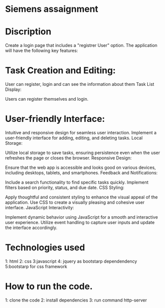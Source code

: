 # Siemens assaignment
# Discription
Create a login page that includes a "registrer User" option. The application will have the following key features:

# Task Creation and Editing:

User can register, login and can see the information about them 
Task List Display:

Users can register themselves and login.

# User-friendly Interface:

Intuitive and responsive design for seamless user interaction.
Implement a user-friendly interface for adding, editing, and deleting tasks.
Local Storage:

Utilize local storage to save tasks, ensuring persistence even when the user refreshes the page or closes the browser.
Responsive Design:

Ensure that the web app is accessible and looks good on various devices, including desktops, tablets, and smartphones.
Feedback and Notifications:

Include a search functionality to find specific tasks quickly.
Implement filters based on priority, status, and due date.
CSS Styling:

Apply thoughtful and consistent styling to enhance the visual appeal of the application.
Use CSS to create a visually pleasing and cohesive user interface.
JavaScript Interactivity:

Implement dynamic behavior using JavaScript for a smooth and interactive user experience.
Utilize event handling to capture user inputs and update the interface accordingly.
# Technologies used
1: html
2: css
3:javascript
4: jquery as bootstarp dependendency
5:bootstarp for css framework

# How to run the code.
1: clone the code
2: install dependencies
3: run command http-server
